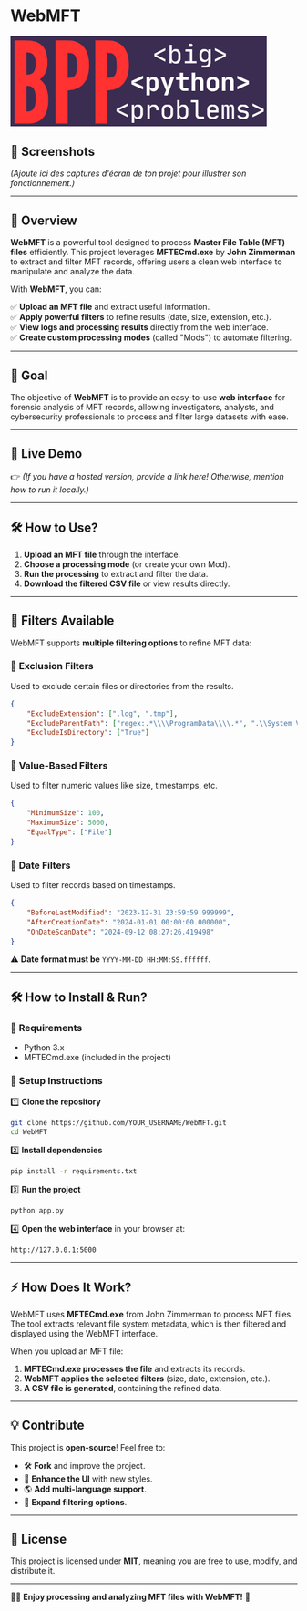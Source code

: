 # **WebMFT**  

<img src="https://github.com/0adri3n/bpp/blob/master/src/img/logo.PNG?raw=true" width=450></img>  

## 📸 **Screenshots**  

*(Ajoute ici des captures d'écran de ton projet pour illustrer son fonctionnement.)*  

---

## 🚀 **Overview**  

**WebMFT** is a powerful tool designed to process **Master File Table (MFT) files** efficiently. This project leverages **MFTECmd.exe** by **John Zimmerman** to extract and filter MFT records, offering users a clean web interface to manipulate and analyze the data.  

With **WebMFT**, you can:  

✅ **Upload an MFT file** and extract useful information.  
✅ **Apply powerful filters** to refine results (date, size, extension, etc.).  
✅ **View logs and processing results** directly from the web interface.  
✅ **Create custom processing modes** (called "Mods") to automate filtering.  

---

## 🎯 **Goal**  

The objective of **WebMFT** is to provide an easy-to-use **web interface** for forensic analysis of MFT records, allowing investigators, analysts, and cybersecurity professionals to process and filter large datasets with ease.  

---

## 🔗 **Live Demo**  

👉 *(If you have a hosted version, provide a link here! Otherwise, mention how to run it locally.)*  

---

## 🛠️ **How to Use?**  

1. **Upload an MFT file** through the interface.  
2. **Choose a processing mode** (or create your own Mod).  
3. **Run the processing** to extract and filter the data.  
4. **Download the filtered CSV file** or view results directly.  

---

## 🧩 **Filters Available**  

WebMFT supports **multiple filtering options** to refine MFT data:  

### 📁 **Exclusion Filters**  
Used to exclude certain files or directories from the results.  

```json
{
    "ExcludeExtension": [".log", ".tmp"],
    "ExcludeParentPath": ["regex:.*\\\\ProgramData\\\\.*", ".\\System Volume Information"],
    "ExcludeIsDirectory": ["True"]
}
```

### 🔢 **Value-Based Filters**  
Used to filter numeric values like size, timestamps, etc.  

```json
{
    "MinimumSize": 100,
    "MaximumSize": 5000,
    "EqualType": ["File"]
}
```

### 📅 **Date Filters**  
Used to filter records based on timestamps.  

```json
{
    "BeforeLastModified": "2023-12-31 23:59:59.999999",
    "AfterCreationDate": "2024-01-01 00:00:00.000000",
    "OnDateScanDate": "2024-09-12 08:27:26.419498"
}
```

⚠ **Date format must be** `YYYY-MM-DD HH:MM:SS.ffffff`.  

---

## 🛠 **How to Install & Run?**  

### 🔹 **Requirements**  
- Python 3.x  
- MFTECmd.exe (included in the project)  

### 🔹 **Setup Instructions**  

1️⃣ **Clone the repository**  

```sh
git clone https://github.com/YOUR_USERNAME/WebMFT.git
cd WebMFT
```

2️⃣ **Install dependencies**  

```sh
pip install -r requirements.txt
```

3️⃣ **Run the project**  

```sh
python app.py
```

4️⃣ **Open the web interface** in your browser at:  

```
http://127.0.0.1:5000
```

---

## ⚡ **How Does It Work?**  

WebMFT uses **MFTECmd.exe** from John Zimmerman to process MFT files. The tool extracts relevant file system metadata, which is then filtered and displayed using the WebMFT interface.  

When you upload an MFT file:  
1. **MFTECmd.exe processes the file** and extracts its records.  
2. **WebMFT applies the selected filters** (size, date, extension, etc.).  
3. **A CSV file is generated**, containing the refined data.  

---

## 💡 **Contribute**  

This project is **open-source**! Feel free to:  
- 🛠 **Fork** and improve the project.  
- 🎨 **Enhance the UI** with new styles.  
- 🌎 **Add multi-language support**.  
- 📂 **Expand filtering options**.  

---

## 📜 **License**  

This project is licensed under **MIT**, meaning you are free to use, modify, and distribute it.  

---

👨‍💻 **Enjoy processing and analyzing MFT files with WebMFT!** 🚀  